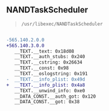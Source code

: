 ## NANDTaskScheduler

> `/usr/libexec/NANDTaskScheduler`

```diff

-565.140.2.0.0
+565.140.3.0.0
   __TEXT.__text: 0x18d08
   __TEXT.__auth_stubs: 0x240
   __TEXT.__cstring: 0x26634
   __TEXT.__const: 0x98
   __TEXT.__oslogstring: 0x191
-  __TEXT.__info_plist: 0x49d
+  __TEXT.__info_plist: 0x4a8
   __TEXT.__unwind_info: 0xe0
   __DATA_CONST.__auth_got: 0x120
   __DATA_CONST.__got: 0x38

```
